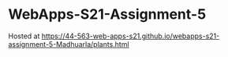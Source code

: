 # WebApps-S21-Assignment-5
Hosted at https://44-563-web-apps-s21.github.io/webapps-s21-assignment-5-Madhuarla/plants.html
